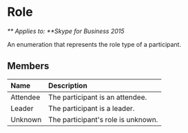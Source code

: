 
# Role


_** Applies to: **Skype for Business 2015_

An enumeration that represents the role type of a participant.

## Members



| <strong>Name</strong> | <strong>Description</strong>       |
|:----------------------|:-----------------------------------|
| Attendee              | The participant is an attendee.    |
| Leader                | The participant is a leader.       |
| Unknown               | The participant's role is unknown. |

